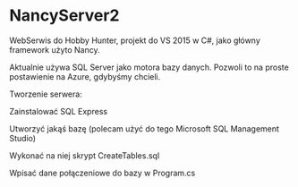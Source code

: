 # NancyServer2
WebSerwis do Hobby Hunter, projekt do VS 2015 w C#, jako główny framework użyto Nancy.

Aktualnie używa SQL Server jako motora bazy danych. Pozwoli to na proste postawienie na Azure, gdybyśmy chcieli.



Tworzenie serwera:

Zainstalować SQL Express

Utworzyć jakąś bazę (polecam użyć do tego Microsoft SQL Management Studio)

Wykonać na niej skrypt CreateTables.sql

Wpisać dane połączeniowe do bazy w Program.cs

